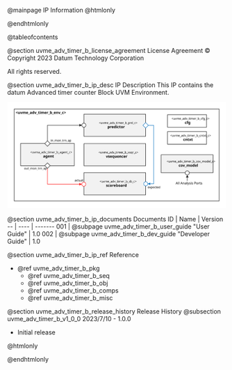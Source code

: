 @mainpage IP Information
@htmlonly
<div class="autonumbering">
@endhtmlonly


@tableofcontents


@section uvme_adv_timer_b_license_agreement License Agreement
© Copyright 2023 Datum Technology Corporation

All rights reserved.


@section uvme_adv_timer_b_ip_desc IP Description
This IP contains the datum Advanced timer counter Block UVM Environment.

![Advanced timer counter Block UVM Environment Block Diagram](env_block_diagram.svg)


@section uvme_adv_timer_b_ip_documents Documents
ID | Name | Version
-- | ---- | -------
001 | @subpage uvme_adv_timer_b_user_guide "User Guide" | 1.0
002 | @subpage uvme_adv_timer_b_dev_guide "Developer Guide" | 1.0


@section uvme_adv_timer_b_ip_ref Reference
 * @ref uvme_adv_timer_b_pkg
   * @ref uvme_adv_timer_b_seq
   * @ref uvme_adv_timer_b_obj
   * @ref uvme_adv_timer_b_comps
   * @ref uvme_adv_timer_b_misc


@section uvme_adv_timer_b_release_history Release History
@subsection uvme_adv_timer_b_v1_0_0 2023/7/10 - 1.0.0
- Initial release


@htmlonly
</div>
@endhtmlonly